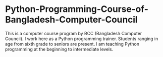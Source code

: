 # Python-Programming-Course-of-Bangladesh-Computer-Council
This is a computer course program by BCC (Bangladesh Computer Council). I work here as a Python programming trainer. Students ranging in age from sixth grade to seniors are present. I am teaching Python programming at the beginning to intermediate levels.
